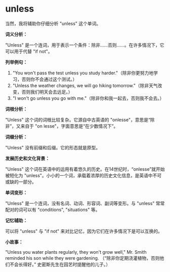 # unless

当然，我将辅助你仔细分析 "unless" 这个单词。

  

**词义分析：**

  

"Unless" 是一个连词，用于表示一个条件：除非……否则……。在许多情况下，它可以用于代替 "if not"。

  

**列举例句：**

  

1.  "You won't pass the test unless you study harder."（除非你更努力地学习，否则你不会通过这个测试。）
2.  "Unless the weather changes, we will go hiking tomorrow."（除非天气改变，否则我们明天会去远足。）
3.  "I won't go unless you go with me."（除非你和我一起去，否则我不会去。）

  

**词根分析：**

  

"Unless" 这个词的词根比较复杂。它源自中古英语的 "onlesse"，意思是“除非”，又来自于 "on lesse"，字面意思是“在少数情况下”。

  

**词缀分析：**

  

"Unless" 没有前缀和后缀。它的形态就是原型。

  

**发展历史和文化背景：**

  

"Unless" 这个词在英语中的运用有着悠久的历史。在14世纪时，“onlesse”就开始被短化为 "unless"。小小的一个词，承载着浓厚的历史文化信息，是英语中不可或缺的一部分。

  

**单词变形：**

  

"Unless" 是一个连词，没有名词、动词、形容词、副词等变形。与 "unless" 常常配对的词可以有 "conditions", "situations" 等。

  

**记忆辅助：**

  

可以将 "unless" 与 "if not" 来对比记忆，因为它们在许多情况下是可以互换的。

  

**小故事：**

  

"Unless you water plants regularly, they won't grow well," Mr. Smith reminded his son while they were gardening. （“除非你定期浇灌植物，否则他们不会长得好。” 史密斯先生在园艺时提醒他的儿子。）
